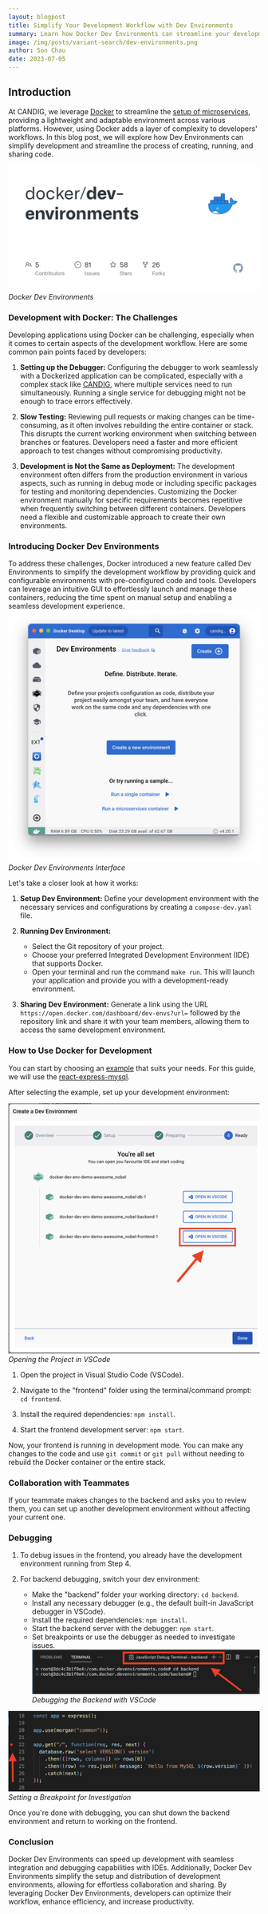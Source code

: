 ```yaml
---
layout: blogpost
title: Simplify Your Development Workflow with Dev Environments
summary: Learn how Docker Dev Environments can streamline your development process.
image: /img/posts/variant-search/dev-environments.png
author: Son Chau 
date: 2023-07-05
---
```


## Introduction

At CANDIG, we leverage [Docker](https://www.docker.com/) to streamline the [setup of microservices](https://github.com/CanDIG/CanDIGv2/blob/develop/docs/install-docker.md), providing a lightweight and adaptable environment across various platforms. However, using Docker adds a layer of complexity to developers' workflows. In this blog post, we will explore how Dev Environments can simplify development and streamline the process of creating, running, and sharing code.

![Dev Environment](/img/posts/dev-env/dev-environments.png)
*Docker Dev Environments*

### Development with Docker: The Challenges

Developing applications using Docker can be challenging, especially when it comes to certain aspects of the development workflow. Here are some common pain points faced by developers:

1. **Setting up the Debugger:** 
   Configuring the debugger to work seamlessly with a Dockerized application can be complicated, especially with a complex stack like [CANDIG](https://www.distributedgenomics.ca/posts/candigv2-aai/), where multiple services need to run simultaneously. Running a single service for debugging might not be enough to trace errors effectively.

2. **Slow Testing:** 
   Reviewing pull requests or making changes can be time-consuming, as it often involves rebuilding the entire container or stack. This disrupts the current working environment when switching between branches or features. Developers need a faster and more efficient approach to test changes without compromising productivity.

3. **Development is Not the Same as Deployment:** 
   The development environment often differs from the production environment in various aspects, such as running in debug mode or including specific packages for testing and monitoring dependencies. Customizing the Docker environment manually for specific requirements becomes repetitive when frequently switching between different containers. Developers need a flexible and customizable approach to create their own environments.

### Introducing Docker Dev Environments

To address these challenges, Docker introduced a new feature called Dev Environments to simplify the development workflow by providing quick and configurable environments with pre-configured code and tools. Developers can leverage an intuitive GUI to effortlessly launch and manage these containers, reducing the time spent on manual setup and enabling a seamless development experience.
![Docker](/img/posts/dev-env/docker.png)
*Docker Dev Environments Interface*

Let's take a closer look at how it works:

1. **Setup Dev Environment:**
   Define your development environment with the necessary services and configurations by creating a `compose-dev.yaml` file.

2. **Running Dev Environment:**
   - Select the Git repository of your project.
   - Choose your preferred Integrated Development Environment (IDE) that supports Docker.
   - Open your terminal and run the command `make run`. This will launch your application and provide you with a development-ready environment.

3. **Sharing Dev Environment:**
   Generate a link using the URL `https://open.docker.com/dashboard/dev-envs?url=` followed by the repository link and share it with your team members, allowing them to access the same development environment.

### How to Use Docker for Development

You can start by choosing an [example](https://github.com/docker/awesome-compose) that suits your needs. For this guide, we will use the [react-express-mysql](https://github.com/docker/awesome-compose/tree/master/react-express-mysql).

After selecting the example, set up your development environment:

![Open VScode](/img/posts/dev-env/open-vscode.png)
*Opening the Project in VSCode*

1. Open the project in Visual Studio Code (VSCode).

2. Navigate to the "frontend" folder using the terminal/command prompt: `cd frontend`.

3. Install the required dependencies: `npm install`.

4. Start the frontend development server: `npm start`.

Now, your frontend is running in development mode. You can make any changes to the code and use `git commit` or `git pull` without needing to rebuild the Docker container or the entire stack.

### Collaboration with Teammates

If your teammate makes changes to the backend and asks you to review them, you can set up another development environment without affecting your current one.

### Debugging

1. To debug issues in the frontend, you already have the development environment running from Step 4.

2. For backend debugging, switch your dev environment:
   - Make the "backend" folder your working directory: `cd backend`.
   - Install any necessary debugger (e.g., the default built-in JavaScript debugger in VSCode).
   - Install the required dependencies: `npm install`.
   - Start the backend server with the debugger: `npm start`.
   - Set breakpoints or use the debugger as needed to investigate issues.
![Debugger](/img/posts/dev-env/debugger.png)
*Debugging the Backend with VSCode*

![Breakpoint](/img/posts/dev-env/breakpoint.png)
*Setting a Breakpoint for Investigation*

Once you're done with debugging, you can shut down the backend environment and return to working on the frontend.

### Conclusion

Docker Dev Environments can speed up development with seamless integration and debugging capabilities with IDEs. Additionally, Docker Dev Environments simplify the setup and distribution of development environments, allowing for effortless collaboration and sharing. By leveraging Docker Dev Environments, developers can optimize their workflow, enhance efficiency, and increase productivity.


